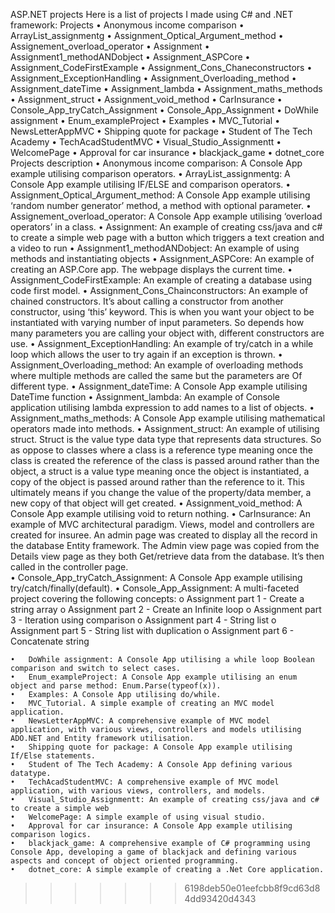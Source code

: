 ASP.NET projects
    Here is a list of projects I made using C# and .NET framework:
Projects
    •	Anonymous income comparison
    •	ArrayList_assignmentg
    •	Assignment_Optical_Argument_method
    •	Assignement_overload_operator
    •	Assignment
    •	Assignment1_methodANDobject
    •	Assignment_ASPCore
    •	Assignment_CodeFirstExample
    •	Assignment_Cons_Chaneconstructors
    •	Assignment_ExceptionHandling
    •	Assignment_Overloading_method
    •	Assignment_dateTime
    •	Assignment_lambda
    •	Assignment_maths_methods
    •	Assignment_struct
    •	Assignment_void_method
    •	CarInsurance
    •	Console_App_tryCatch_Assignment
    •	Console_App_Assignment
    •	DoWhile assignment
    •	Enum_exampleProject
    •	Examples
    •	MVC_Tutorial
    •	NewsLetterAppMVC
    •	Shipping quote for package
    •	Student of The Tech Academy
    •	TechAcadStudentMVC
    •	Visual_Studio_Assignmentt
    •	WelcomePage
    •	Approval for car insurance
    •	blackjack_game
    •	dotnet_core
Projects description 
    •	Anonymous income comparison:  A Console App example utilising comparison operators.
    •	ArrayList_assignmentg: A Console App example utilising IF/ELSE and comparison operators.
    •	Assignment_Optical_Argument_method: A Console App example utilising ‘random number generator’ method, a method with optional parameter.
    •	Assignement_overload_operator: A Console App example utilising ‘overload operators’ in a class.
    •	Assignment: An example of creating css/java and c# to create a simple web page with a button which triggers a text creation and a video to run
    •	Assignment1_methodANDobject: An example of using methods and instantiating objects
    •	Assignment_ASPCore: An example of creating an ASP.Core app. The webpage displays the current time.
    •	Assignment_CodeFirstExample: An example of creating a database using code first model.
    •	Assignment_Cons_Chainconstructors: An example of chained constructors. It’s about calling a constructor from another constructor, using ‘this’ keyword. This is when you want your object to be instantiated with varying number of input parameters. So depends how many parameters you are calling your object with, different constructors are use. 
    •	Assignment_ExceptionHandling: An example of try/catch in a while loop which allows the user to try again if an exception is thrown.
    •	Assignment_Overloading_method: An example of overloading methods where multiple methods are called the same but the parameters are Of different type.
    •	Assignment_dateTime: A Console App example utilising DateTime function
    •	Assignment_lambda: An example of Console application utilising lambda expression to add names to a list of objects.
    •	Assignment_maths_methods: A Console App example utilising mathematical operators made into methods.
    •	Assignment_struct: An example of utilising struct. Struct is the value type data type that represents data structures. So as oppose to classes where a class is a reference type meaning once the class is created the reference of the class is passed around rather than the object, a  struct is a value type meaning once the object is instantiated, a copy of the object is passed around rather than the reference to it. This ultimately means if you change the value of the property/data member, a new copy of that object will get created.
    •	Assignment_void_method: A Console App example utilising void to return nothing.
    •	CarInsurance: An example of MVC architectural paradigm. Views, model and controllers are created for insuree. An admin page was created to display all the record in the database Entity framework. The Admin view page was copied from the Details view page as they both Get/retrieve data from the database. It’s then called in the controller page.  
    •	Console_App_tryCatch_Assignment: A Console App example utilising try/catch/finally(default). 
    •	Console_App_Assignment: A multi-faceted project covering the following concepts:
            o	Assignment part 1 - Create a string array
            o	Assignment part 2 - Create an Infinite loop
            o	Assignment part 3 - Iteration using comparison
            o	Assignment part 4 - String list
            o	Assignment part 5 - String list with duplication
            o	Assignment part 6 - Concatenate string
    
    •	DoWhile assignment: A Console App utilising a while loop Boolean comparison and switch to select cases.
    •	Enum_exampleProject: A Console App example utilising an enum object and parse method: Enum.Parse(typeof(x)).
    •	Examples: A Console App utilising do/while.
    •	MVC_Tutorial. A simple example of creating an MVC model application. 
    •	NewsLetterAppMVC: A comprehensive example of MVC model application, with various views, controllers and models utilising ADO.NET and Entity framework utilisation. 
    •	Shipping quote for package: A Console App example utilising If/Else statements. 
    •	Student of The Tech Academy: A Console App defining various datatype.
    •	TechAcadStudentMVC: A comprehensive example of MVC model application, with various views, controllers, and models.
    •	Visual_Studio_Assignmentt: An example of creating css/java and c# to create a simple web
    •	WelcomePage: A simple example of using visual studio.
    •	Approval for car insurance: A Console App example utilising comparison logics.
    •	blackjack_game: A comprehensive example of C# programming using Console App, developing a game of blackjack and defining various aspects and concept of object oriented programming. 
    •	dotnet_core: A simple example of creating a .Net Core application.
    
    
>>>>>>> 6198deb50e01eefcbb8f9cd63d84dd93420d4343

